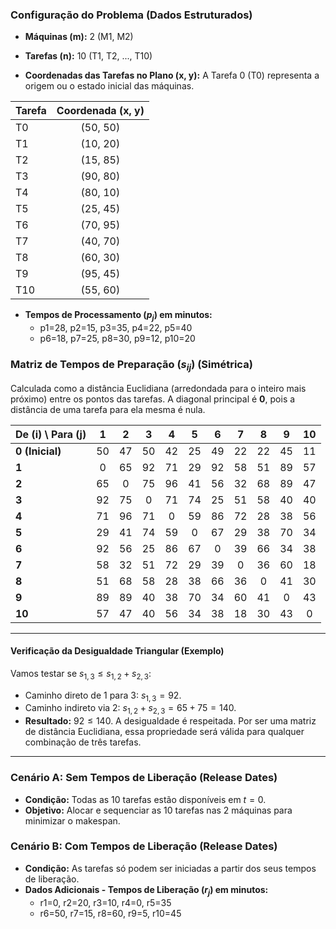 ### **Configuração do Problema (Dados Estruturados)**

* **Máquinas (m):** 2 (M1, M2)
* **Tarefas (n):** 10 (T1, T2, ..., T10)

* **Coordenadas das Tarefas no Plano (x, y):**
    A Tarefa 0 (T0) representa a origem ou o estado inicial das máquinas.

| Tarefa | Coordenada (x, y) |
| :--- | :---: |
| T0 | (50, 50) |
| T1 | (10, 20) |
| T2 | (15, 85) |
| T3 | (90, 80) |
| T4 | (80, 10) |
| T5 | (25, 45) |
| T6 | (70, 95) |
| T7 | (40, 70) |
| T8 | (60, 30) |
| T9 | (95, 45) |
| T10| (55, 60) |

* **Tempos de Processamento ($p_j$) em minutos:**
    * p1=28, p2=15, p3=35, p4=22, p5=40
    * p6=18, p7=25, p8=30, p9=12, p10=20

### **Matriz de Tempos de Preparação ($s_{ij}$) (Simétrica)**
Calculada como a distância Euclidiana (arredondada para o inteiro mais próximo) entre os pontos das tarefas. A diagonal principal é **0**, pois a distância de uma tarefa para ela mesma é nula.

| De (i) \ Para (j) | 1 | 2 | 3 | 4 | 5 | 6 | 7 | 8 | 9 | 10 |
| :--- | :-: | :-: | :-: | :-: | :-: | :-: | :-: | :-: | :-: | :-: |
| **0 (Inicial)** | 50 | 47 | 50 | 42 | 25 | 49 | 22 | 22 | 45 | 11 |
| **1** | 0 | 65 | 92 | 71 | 29 | 92 | 58 | 51 | 89 | 57 |
| **2** | 65 | 0 | 75 | 96 | 41 | 56 | 32 | 68 | 89 | 47 |
| **3** | 92 | 75 | 0 | 71 | 74 | 25 | 51 | 58 | 40 | 40 |
| **4** | 71 | 96 | 71 | 0 | 59 | 86 | 72 | 28 | 38 | 56 |
| **5** | 29 | 41 | 74 | 59 | 0 | 67 | 29 | 38 | 70 | 34 |
| **6** | 92 | 56 | 25 | 86 | 67 | 0 | 39 | 66 | 34 | 38 |
| **7** | 58 | 32 | 51 | 72 | 29 | 39 | 0 | 36 | 60 | 18 |
| **8** | 51 | 68 | 58 | 28 | 38 | 66 | 36 | 0 | 41 | 30 |
| **9** | 89 | 89 | 40 | 38 | 70 | 34 | 60 | 41 | 0 | 43 |
| **10** | 57 | 47 | 40 | 56 | 34 | 38 | 18 | 30 | 43 | 0 |

---
#### **Verificação da Desigualdade Triangular (Exemplo)**
Vamos testar se $s_{1,3} \le s_{1,2} + s_{2,3}$:
* Caminho direto de 1 para 3: $s_{1,3} = 92$.
* Caminho indireto via 2: $s_{1,2} + s_{2,3} = 65 + 75 = 140$.
* **Resultado:** $92 \le 140$. A desigualdade é respeitada. Por ser uma matriz de distância Euclidiana, essa propriedade será válida para qualquer combinação de três tarefas.

---

### **Cenário A: Sem Tempos de Liberação (Release Dates)**

* **Condição:** Todas as 10 tarefas estão disponíveis em $t=0$.
* **Objetivo:** Alocar e sequenciar as 10 tarefas nas 2 máquinas para minimizar o makespan.

### **Cenário B: Com Tempos de Liberação (Release Dates)**

* **Condição:** As tarefas só podem ser iniciadas a partir dos seus tempos de liberação.
* **Dados Adicionais - Tempos de Liberação ($r_j$) em minutos:**
    * r1=0, r2=20, r3=10, r4=0, r5=35
    * r6=50, r7=15, r8=60, r9=5, r10=45
